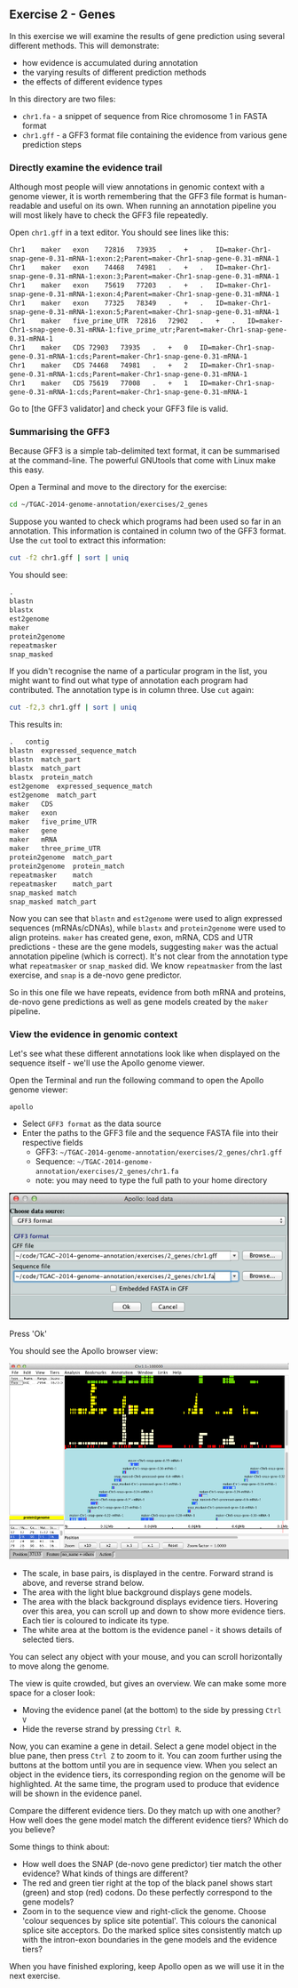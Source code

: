 Exercise 2 - Genes
----

In this exercise we will examine the results of gene prediction using several different methods. This will demonstrate:

- how evidence is accumulated during annotation
- the varying results of different prediction methods
- the effects of different evidence types

In this directory are two files:

- `chr1.fa` - a snippet of sequence from Rice chromosome 1 in FASTA format
- `chr1.gff` - a GFF3 format file containing the evidence from various gene prediction steps

### Directly examine the evidence trail

Although most people will view annotations in genomic context with a genome viewer, it is worth remembering that the GFF3 file format is human-readable and useful on its own. When running an annotation pipeline you will most likely have to check the GFF3 file repeatedly.

Open `chr1.gff` in a text editor. You should see lines like this:

```
Chr1	maker	exon	72816	73935	.	+	.	ID=maker-Chr1-snap-gene-0.31-mRNA-1:exon:2;Parent=maker-Chr1-snap-gene-0.31-mRNA-1
Chr1	maker	exon	74468	74981	.	+	.	ID=maker-Chr1-snap-gene-0.31-mRNA-1:exon:3;Parent=maker-Chr1-snap-gene-0.31-mRNA-1
Chr1	maker	exon	75619	77203	.	+	.	ID=maker-Chr1-snap-gene-0.31-mRNA-1:exon:4;Parent=maker-Chr1-snap-gene-0.31-mRNA-1
Chr1	maker	exon	77325	78349	.	+	.	ID=maker-Chr1-snap-gene-0.31-mRNA-1:exon:5;Parent=maker-Chr1-snap-gene-0.31-mRNA-1
Chr1	maker	five_prime_UTR	72816	72902	.	+	.	ID=maker-Chr1-snap-gene-0.31-mRNA-1:five_prime_utr;Parent=maker-Chr1-snap-gene-0.31-mRNA-1
Chr1	maker	CDS	72903	73935	.	+	0	ID=maker-Chr1-snap-gene-0.31-mRNA-1:cds;Parent=maker-Chr1-snap-gene-0.31-mRNA-1
Chr1	maker	CDS	74468	74981	.	+	2	ID=maker-Chr1-snap-gene-0.31-mRNA-1:cds;Parent=maker-Chr1-snap-gene-0.31-mRNA-1
Chr1	maker	CDS	75619	77008	.	+	1	ID=maker-Chr1-snap-gene-0.31-mRNA-1:cds;Parent=maker-Chr1-snap-gene-0.31-mRNA-1
```

Go to [the GFF3 validator] and check your GFF3 file is valid.

### Summarising the GFF3

Because GFF3 is a simple tab-delimited text format, it can be summarised at the command-line. The powerful GNUtools that come with Linux make this easy.

Open a Terminal and move to the directory for the exercise:

```bash
cd ~/TGAC-2014-genome-annotation/exercises/2_genes
```

Suppose you wanted to check which programs had been used so far in an annotation. This information is contained in column two of the GFF3 format. Use the `cut` tool to extract this information:

```bash
cut -f2 chr1.gff | sort | uniq
```

You should see:

```
.
blastn
blastx
est2genome
maker
protein2genome
repeatmasker
snap_masked
```

If you didn't recognise the name of a particular program in the list, you might want to find out what type of annotation each program had contributed. The annotation type is in column three. Use `cut` again:

```bash
cut -f2,3 chr1.gff | sort | uniq
```

This results in:

```
.	contig
blastn	expressed_sequence_match
blastn	match_part
blastx	match_part
blastx	protein_match
est2genome	expressed_sequence_match
est2genome	match_part
maker	CDS
maker	exon
maker	five_prime_UTR
maker	gene
maker	mRNA
maker	three_prime_UTR
protein2genome	match_part
protein2genome	protein_match
repeatmasker	match
repeatmasker	match_part
snap_masked	match
snap_masked	match_part
```

Now you can see that `blastn` and `est2genome` were used to align expressed sequences (mRNAs/cDNAs), while `blastx` and `protein2genome` were used to align proteins. `maker` has created gene, exon, mRNA, CDS and UTR predictions - these are the gene models, suggesting `maker` was the actual annotation pipeline (which is correct). It's not clear from the annotation type what `repeatmasker` or `snap_masked` did. We know `repeatmasker` from the last exercise, and `snap` is a de-novo gene predictor.

So in this one file we have repeats, evidence from both mRNA and proteins, de-novo gene predictions as well as gene models created by the `maker` pipeline.

### View the evidence in genomic context

Let's see what these different annotations look like when displayed on the sequence itself - we'll use the Apollo genome viewer.

Open the Terminal and run the following command to open the Apollo genome viewer:

```
apollo
```

- Select `GFF3 format` as the data source
- Enter the paths to the GFF3 file and the sequence FASTA file into their respective fields
	- GFF3: `~/TGAC-2014-genome-annotation/exercises/2_genes/chr1.gff`
	- Sequence: `~/TGAC-2014-genome-annotation/exercises/2_genes/chr1.fa`
	- note: you may need to type the full path to your home directory

![Apollo Open Dialog](apollo_open.png)

Press 'Ok'

You should see the Apollo browser view:

![Apollo Browser View](apollo_browser.png)

- The scale, in base pairs, is displayed in the centre. Forward strand is above, and reverse strand below.
- The area with the light blue background displays gene models.
- The area with the black background displays evidence tiers. Hovering over this area, you can scroll up and down to show more evidence tiers. Each tier is coloured to indicate its type.
- The white area at the bottom is the evidence panel - it shows details of selected tiers.

You can select any object with your mouse, and you can scroll horizontally to move along the genome.

The view is quite crowded, but gives an overview. We can make some more space for a closer look:

- Moving the evidence panel (at the bottom) to the side by pressing `Ctrl V`
- Hide the reverse strand by pressing `Ctrl R`.

Now, you can examine a gene in detail. Select a gene model object in the blue pane, then press `Ctrl Z` to zoom to it. You can zoom further using the buttons at the bottom until you are in sequence view. When you select an object in the evidence tiers, its corresponding region on the genome will be highlighted. At the same time, the program used to produce that evidence will be shown in the evidence panel.

Compare the different evidence tiers. Do they match up with one another? How well does the gene model match the different evidence tiers? Which do you believe?

Some things to think about:

- How well does the SNAP (de-novo gene predictor) tier match the other evidence? What kinds of things are different?
- The red and green tier right at the top of the black panel shows start (green) and stop (red) codons. Do these perfectly correspond to the gene models?
- Zoom in to the sequence view and right-click the genome. Choose 'colour sequences by splice site potential'. This colours the canonical splice site acceptors. Do the marked splice sites consistently match up with the intron-exon boundaries in the gene models and the evidence tiers?

When you have finished exploring, keep Apollo open as we will use it in the next exercise.
